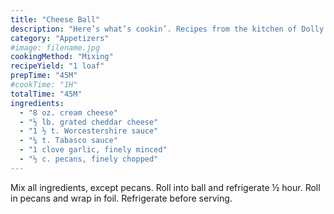 ```yaml
---
title: "Cheese Ball"
description: "Here’s what’s cookin’. Recipes from the kitchen of Dolly Cz."
category: "Appetizers"
#image: filename.jpg
cookingMethod: "Mixing"
recipeYield: "1 loaf"
prepTime: "45M"
#cookTime: "1H"
totalTime: "45M"
ingredients:
  - "8 oz. cream cheese"
  - "½ lb. grated cheddar cheese"
  - "1 ½ t. Worcestershire sauce"
  - "¼ t. Tabasco sauce"
  - "1 clove garlic, finely minced"
  - "½ c. pecans, finely chopped"
---
```


Mix all ingredients, except pecans. Roll into ball and refrigerate ½ hour. 
Roll in pecans and wrap in foil. Refrigerate before serving.
